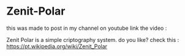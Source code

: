 # Zenit-Polar
this was made to post in my channel on youtube
link the video : 


Zenit Polar is a simple criptography system.
do you like? check this : https://pt.wikipedia.org/wiki/Zenit_Polar
